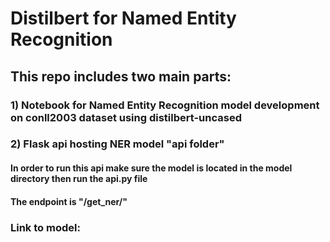 # Distilbert for Named Entity Recognition 
## This repo includes two main parts:
### 1) Notebook for Named Entity Recognition model development on conll2003 dataset using distilbert-uncased    
### 2) Flask api hosting NER model "api folder"
####  In order to run this api make sure the model is located in the model directory then run the api.py file
####  The endpoint is "/get_ner/<query>"

### Link to model: 
